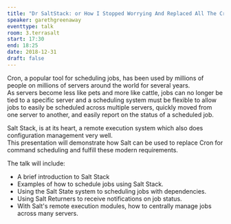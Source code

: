 ```yaml
---
title: "Dr SaltStack: or How I Stopped Worrying And Replaced All The Crons"
speaker: garethgreenaway
eventtype: talk
room: 3.terrasalt
start: 17:30
end: 18:25
date: 2018-12-31
draft: false
---
```


Cron, a popular tool for scheduling jobs, has been used by millions of people on millions of servers around the world for several years.  
As servers become less like pets and more like cattle, jobs can no longer be tied to a specific server and
a scheduling system must be flexible to allow jobs to easily be scheduled across multiple servers,
quickly moved from one server to another, and easily report on the status of a scheduled job.  

Salt Stack, is at its heart, a remote execution system which also does configuration management very well.  
This presentation will demonstrate how Salt can be used to replace Cron for command scheduling and fulfill these modern requirements.  

The talk will include:

- A brief introduction to Salt Stack
- Examples of how to schedule jobs using Salt Stack.
- Using the Salt State system to scheduling jobs with dependencies.
- Using Salt Returners to receive notifications on job status.
- With Salt's remote execution modules, how to centrally manage jobs across many servers.

